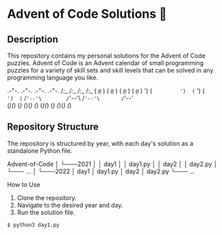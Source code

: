 # Advent of Code Solutions 🎄

## Description

This repository contains my personal solutions for the Advent of Code puzzles. Advent of Code is an Advent calendar of small programming puzzles for a variety of skill sets and skill levels that can be solved in any programming language you like.

 .-"-.          .-"-.           .-"-.       .-"-.
/_:_\_          /_:_\_          /_:_\_      /_:_\_
( `@` )        ( `@` )        ( `@` )       ( `@` )
 ')  (`         ')  (`         ')  (`        ')  (`
 /`'--'\        /`'--'\        /`'--'\       /`'--'\
(_)(_) (_)    (_)(_) (_)    (_)(_) (_)     (_)(_) (_)


## Repository Structure

The repository is structured by year, with each day's solution as a standalone Python file.

Advent-of-Code
│
└───2021
│   │   day1
│   │   day1.py
│   │   day2
│   │   day2.py
│   └─── ...
│
└───2022
    │   day1
    │   day1.py
    │   day2
    │   day2.py
    └─── ...

How to Use

1. Clone the repository.
2. Navigate to the desired year and day.
3. Run the solution file.

```sh
$ python3 day1.py
```
